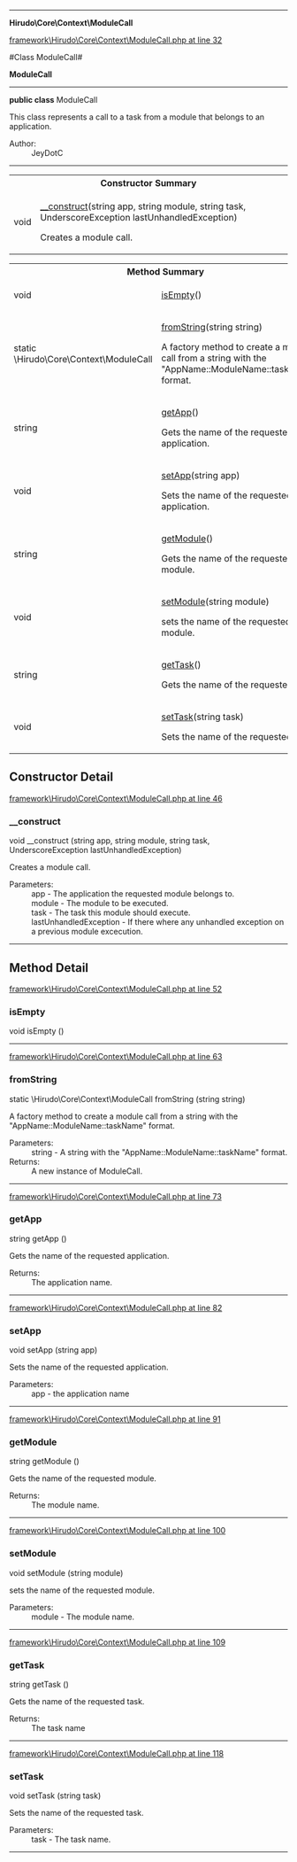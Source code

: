 

- - -

**Hirudo\Core\Context\ModuleCall**


<a href="https://github.com/JeyDotC/Hirudo/blob/master/framework/Hirudo/Core/Context/ModuleCall.php#L32" target='_blank'>framework\Hirudo\Core\Context\ModuleCall.php at line 32</a>

#Class ModuleCall#

**ModuleCall**




- - -

<p><strong>public  class</strong> <span>ModuleCall</span></p>

<div class="comment" id="overview_description"><p>This class represents a call to a task from a module that
belongs to an application.</p></div>

<dl>
<dt>Author:</dt>
<dd>JeyDotC</dd>
</dl>


<hr />

<table id="summary_constructor">
<tr><th colspan="2">Constructor Summary</th></tr>
<tr>
<td><span class='k'></span> <span class='nx'>void</span></td>
<td class="description"><p class="name"><a href="#__construct">__construct</a>(string app, string module, string task, UnderscoreException lastUnhandledException)</p><p class="description">Creates a module call.</p></td>
</tr>
</table>

<table id="summary_method">
<tr><th colspan="2">Method Summary</th></tr>
<tr>
<td><span class='k'></span> <span class='nx'>void</span></td>
<td class="description"><p class="name"><a href="#isempty">isEmpty</a>()</p></td>
</tr>
<tr>
<td><span class='k'>static </span> <span class='nx'>\Hirudo\Core\Context\ModuleCall</span></td>
<td class="description"><p class="name"><a href="#fromstring">fromString</a>(string string)</p><p class="description">A factory method to create a module call from a string with the "AppName::ModuleName::taskName"
format.</p></td>
</tr>
<tr>
<td><span class='k'></span> <span class='nx'>string</span></td>
<td class="description"><p class="name"><a href="#getapp">getApp</a>()</p><p class="description">Gets the name of the requested application.</p></td>
</tr>
<tr>
<td><span class='k'></span> <span class='nx'>void</span></td>
<td class="description"><p class="name"><a href="#setapp">setApp</a>(string app)</p><p class="description">Sets the name of the requested application.</p></td>
</tr>
<tr>
<td><span class='k'></span> <span class='nx'>string</span></td>
<td class="description"><p class="name"><a href="#getmodule">getModule</a>()</p><p class="description">Gets the name of the requested module.</p></td>
</tr>
<tr>
<td><span class='k'></span> <span class='nx'>void</span></td>
<td class="description"><p class="name"><a href="#setmodule">setModule</a>(string module)</p><p class="description">sets the name of the requested module.</p></td>
</tr>
<tr>
<td><span class='k'></span> <span class='nx'>string</span></td>
<td class="description"><p class="name"><a href="#gettask">getTask</a>()</p><p class="description">Gets the name of the requested task.</p></td>
</tr>
<tr>
<td><span class='k'></span> <span class='nx'>void</span></td>
<td class="description"><p class="name"><a href="#settask">setTask</a>(string task)</p><p class="description">Sets the name of the requested task.</p></td>
</tr>
</table>

<h2>Constructor Detail</h2>


<a href="https://github.com/JeyDotC/Hirudo/blob/master/framework/Hirudo/Core/Context/ModuleCall.php#L46" target='_blank'>framework\Hirudo\Core\Context\ModuleCall.php at line 46</a>

<h3 id="__construct">__construct</h3>
<span class='k'></span> <span class='nx'>void</span> <span class='nf'>__construct</span> (string app, string module, string task, UnderscoreException lastUnhandledException)

<div class="details">
<p>Creates a module call.</p><dl>
<dt>Parameters:</dt>
<dd>app - The application the requested module belongs to.</dd>
<dd>module - The module to be executed.</dd>
<dd>task - The task this module should execute.</dd>
<dd>lastUnhandledException - If there where any unhandled exception on a previous module excecution.</dd>
</dl>

</div>

- - -

<h2 id="detail_method">Method Detail</h2>

<a href="https://github.com/JeyDotC/Hirudo/blob/master/framework/Hirudo/Core/Context/ModuleCall.php#L52" target='_blank'>framework\Hirudo\Core\Context\ModuleCall.php at line 52</a>

<h3 id="isEmpty()">isEmpty</h3>
<span class='k'></span> <span class='nx'>void</span> <span class='nf'>isEmpty</span> ()

<div class="details">

</div>

- - -


<a href="https://github.com/JeyDotC/Hirudo/blob/master/framework/Hirudo/Core/Context/ModuleCall.php#L63" target='_blank'>framework\Hirudo\Core\Context\ModuleCall.php at line 63</a>

<h3 id="fromString()">fromString</h3>
<span class='k'>static </span> <span class='nx'>\Hirudo\Core\Context\ModuleCall</span> <span class='nf'>fromString</span> (string string)

<div class="details">
<p>A factory method to create a module call from a string with the "AppName::ModuleName::taskName"
format.</p><dl>
<dt>Parameters:</dt>
<dd>string - A string with the "AppName::ModuleName::taskName" format.</dd>
<dt>Returns:</dt>
<dd>A new instance of ModuleCall.</dd>
</dl>

</div>

- - -


<a href="https://github.com/JeyDotC/Hirudo/blob/master/framework/Hirudo/Core/Context/ModuleCall.php#L73" target='_blank'>framework\Hirudo\Core\Context\ModuleCall.php at line 73</a>

<h3 id="getApp()">getApp</h3>
<span class='k'></span> <span class='nx'>string</span> <span class='nf'>getApp</span> ()

<div class="details">
<p>Gets the name of the requested application.</p><dl>
<dt>Returns:</dt>
<dd>The application name.</dd>
</dl>

</div>

- - -


<a href="https://github.com/JeyDotC/Hirudo/blob/master/framework/Hirudo/Core/Context/ModuleCall.php#L82" target='_blank'>framework\Hirudo\Core\Context\ModuleCall.php at line 82</a>

<h3 id="setApp()">setApp</h3>
<span class='k'></span> <span class='nx'>void</span> <span class='nf'>setApp</span> (string app)

<div class="details">
<p>Sets the name of the requested application.</p><dl>
<dt>Parameters:</dt>
<dd>app - the application name</dd>
</dl>

</div>

- - -


<a href="https://github.com/JeyDotC/Hirudo/blob/master/framework/Hirudo/Core/Context/ModuleCall.php#L91" target='_blank'>framework\Hirudo\Core\Context\ModuleCall.php at line 91</a>

<h3 id="getModule()">getModule</h3>
<span class='k'></span> <span class='nx'>string</span> <span class='nf'>getModule</span> ()

<div class="details">
<p>Gets the name of the requested module.</p><dl>
<dt>Returns:</dt>
<dd>The module name.</dd>
</dl>

</div>

- - -


<a href="https://github.com/JeyDotC/Hirudo/blob/master/framework/Hirudo/Core/Context/ModuleCall.php#L100" target='_blank'>framework\Hirudo\Core\Context\ModuleCall.php at line 100</a>

<h3 id="setModule()">setModule</h3>
<span class='k'></span> <span class='nx'>void</span> <span class='nf'>setModule</span> (string module)

<div class="details">
<p>sets the name of the requested module.</p><dl>
<dt>Parameters:</dt>
<dd>module - The module name.</dd>
</dl>

</div>

- - -


<a href="https://github.com/JeyDotC/Hirudo/blob/master/framework/Hirudo/Core/Context/ModuleCall.php#L109" target='_blank'>framework\Hirudo\Core\Context\ModuleCall.php at line 109</a>

<h3 id="getTask()">getTask</h3>
<span class='k'></span> <span class='nx'>string</span> <span class='nf'>getTask</span> ()

<div class="details">
<p>Gets the name of the requested task.</p><dl>
<dt>Returns:</dt>
<dd>The task name</dd>
</dl>

</div>

- - -


<a href="https://github.com/JeyDotC/Hirudo/blob/master/framework/Hirudo/Core/Context/ModuleCall.php#L118" target='_blank'>framework\Hirudo\Core\Context\ModuleCall.php at line 118</a>

<h3 id="setTask()">setTask</h3>
<span class='k'></span> <span class='nx'>void</span> <span class='nf'>setTask</span> (string task)

<div class="details">
<p>Sets the name of the requested task.</p><dl>
<dt>Parameters:</dt>
<dd>task - The task name.</dd>
</dl>

</div>

- - -


